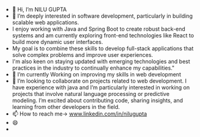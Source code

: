 - 👋 Hi, I’m NILU GUPTA
- 👀 I’m deeply interested in software development, particularly in building scalable web applications.
-  I enjoy working with Java and Spring Boot to create robust back-end systems and am currently exploring front-end technologies like React to build more dynamic user interfaces.
-  My goal is to combine these skills to develop full-stack applications that solve complex problems and improve user experiences.
-  I'm also keen on staying updated with emerging technologies and best practices in the industry to continually enhance my capabilities."
- 🌱 I’m currently Working on improving my skills in web development
- 💞️ I’m looking to collaborate on projects related to web development. I have experience with java and I’m particularly interested in working on projects that involve natural language processing or predictive modeling. I’m excited about contributing code, sharing insights, and learning from other developers in the field. 
- 📫 How to reach me-> www.linkedin.com/in/nilugupta
- 😄
- 

<!---
NILUGUPTA939/NILUGUPTA939 is a ✨ special ✨ repository because its `README.md` (this file) appears on your GitHub profile.
You can click the Preview link to take a look at your changes.
--->
